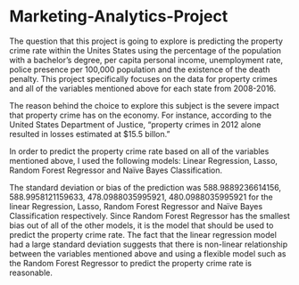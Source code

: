 # Marketing-Analytics-Project
The question that this project is going to explore is predicting the property crime rate within the Unites States using the percentage of the population with a bachelor’s degree, per capita personal income, unemployment rate, police presence per 100,000 population and the existence of the death penalty. This project specifically focuses on the data for property crimes and all of the variables mentioned above for each state from 2008-2016. 


The reason behind the choice to explore this subject is the severe impact that property crime has on the economy. For instance, according to the United States Department of Justice, “property crimes in 2012 alone resulted in losses estimated at $15.5 billon.” 


In order to predict the property crime rate based on all of the variables mentioned above, I used the following models: Linear Regression, Lasso, Random Forest Regressor and Naïve Bayes Classification. 


The standard deviation or bias of the prediction was 588.9889236614156, 588.9958121159633, 478.0988035995921, 480.0988035995921 for the linear Regression, Lasso, Random Forest Regressor and Naïve Bayes Classification respectively. Since Random Forest Regressor has the smallest bias out of all of the other models, it is the model that should be used to predict the property crime rate. The fact that the linear regression model had a large standard deviation suggests that there is non-linear relationship between the variables mentioned above and using a flexible model such as the Random Forest Regressor to predict the property crime rate is reasonable. 
